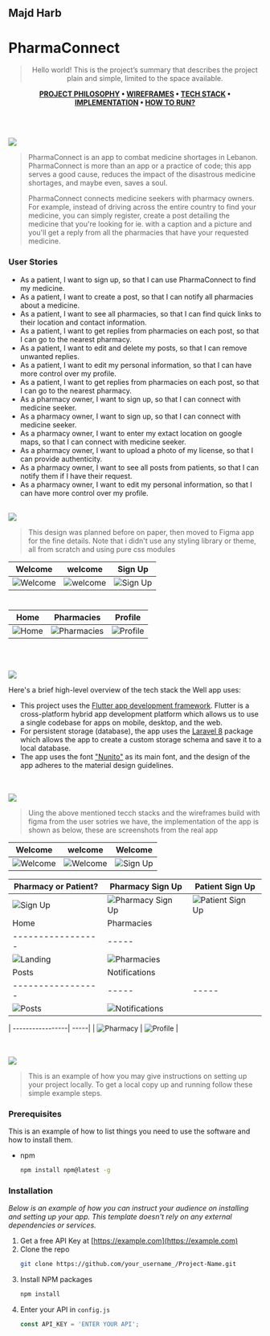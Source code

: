 <h2>Majd Harb</h2>
<h1>PharmaConnect</h1>

<div align="center">

> Hello world! This is the project’s summary that describes the project plain and simple, limited to the space available. 

**[PROJECT PHILOSOPHY](https://github.com/julescript/well_app#-project-philosophy) • [WIREFRAMES](https://github.com/julescript/well_app#-wireframes) • [TECH STACK](https://github.com/julescript/well_app#-tech-stack) • [IMPLEMENTATION](https://github.com/julescript/well_app#-impplementation) • [HOW TO RUN?](https://github.com/julescript/well_app#-how-to-run)**

</div>

<br><br>


<img src="./readme/title2.svg"/>

> PharmaConnect is an app to combat medicine shortages in Lebanon. PharmaConnect is more than an app or a practice of code; this app serves a good cause, reduces the impact of the disastrous medicine shortages, and maybe even, saves a soul. 
> 
> PharmaConnect connects medicine seekers with pharmacy owners. For example, instead of driving across the entire country to find your medicine, you can simply register, create a post detailing the medicine that you're looking for ie. with a caption and a picture and you'll get a reply from all the pharmacies that have your requested medicine. 

### User Stories
- As a patient, I want to sign up, so that I can use PharmaConnect to find my medicine.
- As a patient, I want to create a post, so that I can notify all pharmacies about a medicine.
- As a patient, I want to see all pharmacies, so that I can find quick links to their location and contact information.
- As a patient, I want to get replies from pharmacies on each post, so that I can go to the nearest pharmacy.
- As a patient, I want to edit and delete my posts, so that I can remove unwanted replies.
- As a patient, I want to edit my personal information, so that I can have more control over my profile.
- As a patient, I want to get replies from pharmacies on each post, so that I can go to the nearest pharmacy.
- As a pharmacy owner, I want to sign up, so that I can connect with medicine seeker.
- As a pharmacy owner, I want to sign up, so that I can connect with medicine seeker.
- As a pharmacy owner, I want to enter my extact location on google maps, so that I can connect with medicine seeker.
- As a pharmacy owner, I want to upload a photo of my license, so that I can provide authenticity.
- As a pharmacy owner, I want to see all posts from patients, so that I can notify them if I have their request.
- As a pharmacy owner, I want to edit my personal information, so that I can have more control over my profile.
<br><br>

<img src="./readme/title3.svg"/>

> This design was planned before on paper, then moved to Figma app for the fine details.
Note that i didn't use any styling library or theme, all from scratch and using pure css modules

| Welcome  | welcome  |Sign Up  |
| -----------------| -----|-----|
| ![Welcome](https://github.com/MajdHarbb/PharmaConnect-Flutter/blob/master/readme/figma/welcome.png) | ![welcome](https://github.com/MajdHarbb/PharmaConnect-Flutter/blob/master/readme/figma/welcome2.png) | ![Sign Up](https://github.com/MajdHarbb/PharmaConnect-Flutter/blob/master/readme/figma/signuppage.png) |

#
| Home  | Pharmacies  |Profile  |
| ---------| -----|-----|
| ![Home](https://github.com/MajdHarbb/PharmaConnect-Flutter/blob/master/readme/figma/patienthome.png) | ![Pharmacies](https://github.com/MajdHarbb/PharmaConnect-Flutter/blob/master/readme/figma/userpharmacies.png) | ![Profile](https://github.com/MajdHarbb/PharmaConnect-Flutter/blob/master/readme/figma/userprofile.png) |


<br><br>

<img src="./readme/title4.svg"/>

Here's a brief high-level overview of the tech stack the Well app uses:

- This project uses the [Flutter app development framework](https://flutter.dev/). Flutter is a cross-platform hybrid app development platform which allows us to use a single codebase for apps on mobile, desktop, and the web.
- For persistent storage (database), the app uses the [Laravel 8](https://laravel.com/) package which allows the app to create a custom storage schema and save it to a local database.
- The app uses the font ["Nunito"](https://fonts.google.com/specimen/Nunito) as its main font, and the design of the app adheres to the material design guidelines.



<br><br>
<img src="./readme/title5.svg"/>

> Uing the above mentioned tecch stacks and the wireframes build with figma from the user sotries we have, the implementation of the app is shown as below, these are screenshots from the real app

| Welcome  | welcome  |Welcome  |
| -----------------| -----|-----|
| ![Welcome](https://github.com/MajdHarbb/PharmaConnect-Flutter/blob/master/readme/implementation/Screenshot_2022-04-04-09-37-02-231_com.example.pharmaconnectflutter.jpg) | ![Welcome](https://github.com/MajdHarbb/PharmaConnect-Flutter/blob/master/readme/implementation/Screenshot_2022-04-04-09-37-06-626_com.example.pharmaconnectflutter.jpg) | ![Sign Up](https://github.com/MajdHarbb/PharmaConnect-Flutter/blob/master/readme/implementation/Screenshot_2022-04-04-09-37-13-862_com.example.pharmaconnectflutter.jpg) |

| Pharmacy or Patient?  | Pharmacy Sign Up  |Patient Sign Up  |
| -----------------| -----|-----|
![Sign Up](https://github.com/MajdHarbb/PharmaConnect-Flutter/blob/master/readme/implementation/Screenshot_2022-04-04-09-37-13-862_com.example.pharmaconnectflutter.jpg)| ![Pharmacy Sign Up](https://github.com/MajdHarbb/PharmaConnect-Flutter/blob/master/readme/implementation/Screenshot_2022-04-04-09-37-30-506_com.example.pharmaconnectflutter.jpg) | ![Patient Sign Up](https://github.com/MajdHarbb/PharmaConnect-Flutter/blob/master/readme/implementation/Screenshot_2022-04-04-09-37-17-727_com.example.pharmaconnectflutter.jpg) |
| Home  | Pharmacies  |
| -----------------| -----|
| ![Landing](https://github.com/MajdHarbb/PharmaConnect-Flutter/blob/master/readme/implementation/Screenshot_2022-04-04-09-39-43-908_com.example.pharmaconnectflutter.jpg) | ![Pharmacies](hhttps://github.com/MajdHarbb/PharmaConnect-Flutter/blob/master/readme/implementation/Screenshot_2022-04-04-09-39-47-453_com.example.pharmaconnectflutter.jpg) |
| Posts  | Notifications  |
| -----------------| -----|-----|
| ![Posts](https://github.com/MajdHarbb/PharmaConnect-Flutter/blob/master/readme/implementation/Screenshot_2022-04-04-09-40-07-980_com.example.pharmaconnectflutter.jpg) | ![Notifications](https://github.com/MajdHarbb/PharmaConnect-Flutter/blob/master/readme/implementation/Screenshot_2022-04-04-09-40-11-384_com.example.pharmaconnectflutter.jpg) |

| -----------------| -----|
| ![Pharmacy](https://github.com/MajdHarbb/PharmaConnect-Flutter/blob/master/readme/implementation/Screenshot_2022-04-04-09-40-52-497_com.example.pharmaconnectflutter.jpg) | ![Profile](https://github.com/MajdHarbb/PharmaConnect-Flutter/blob/master/readme/implementation/Screenshot_2022-04-04-09-40-15-994_com.example.pharmaconnectflutter.jpg) |

<br><br>
<img src="./readme/title6.svg"/>


> This is an example of how you may give instructions on setting up your project locally.
To get a local copy up and running follow these simple example steps.

### Prerequisites

This is an example of how to list things you need to use the software and how to install them.
* npm
  ```sh
  npm install npm@latest -g
  ```

### Installation

_Below is an example of how you can instruct your audience on installing and setting up your app. This template doesn't rely on any external dependencies or services._

1. Get a free API Key at [https://example.com](https://example.com)
2. Clone the repo
   ```sh
   git clone https://github.com/your_username_/Project-Name.git
   ```
3. Install NPM packages
   ```sh
   npm install
   ```
4. Enter your API in `config.js`
   ```js
   const API_KEY = 'ENTER YOUR API';
   ```

